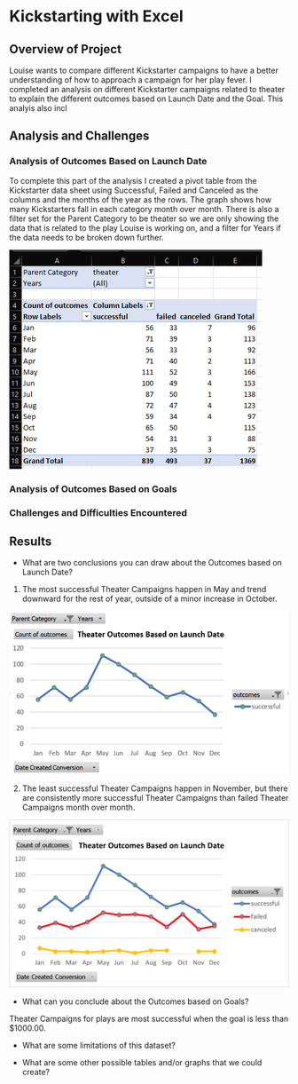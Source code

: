 # Kickstarting with Excel

## Overview of Project

  Louise wants to compare different Kickstarter campaigns to have a better understanding of how to approach a campaign for her play fever. I completed an analysis on different Kickstarter campaigns related to theater to explain the different outcomes based on Launch Date and the Goal. This analyis also incl

## Analysis and Challenges

### Analysis of Outcomes Based on Launch Date

  To complete this part of the analysis I created a pivot table from the Kickstarter data sheet using Successful, Failed and Canceled as the columns and the months of the year as the rows. The graph shows how many Kickstarters fall in each category month over month. There is also a filter set for the Parent Category to be theater so we are only showing the data that is related to the play Louise is working on, and a filter for Years if the data needs to be broken down further. 
  
  ![Outcomes Based on Launch Date Pivot](https://github.com/ericajini/kickstarter-analysis/blob/main/Outcomes%20based%20on%20launch%20date%20pivot.png)

### Analysis of Outcomes Based on Goals

### Challenges and Difficulties Encountered

## Results

- What are two conclusions you can draw about the Outcomes based on Launch Date?

1. The most successful Theater Campaigns happen in May and trend downward for the rest of year, outside of a minor increase in October.

![Successful Theater Campaigns](https://github.com/ericajini/kickstarter-analysis/blob/main/Successful_Launch%20Date.png)

2. The least successful Theater Campaigns happen in November, but there are consistently more successful Theater Campaigns than failed Theater Campaigns month over month. 

![Failed Theater Campaigns](https://github.com/ericajini/kickstarter-analysis/blob/main/Theater_Outcomes_vs_Launch.png)

- What can you conclude about the Outcomes based on Goals?

Theater Campaigns for plays are most successful when the goal is less than $1000.00. 

- What are some limitations of this dataset?

- What are some other possible tables and/or graphs that we could create?
